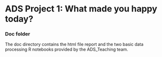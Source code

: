 # ADS Project 1: What made you happy today?
### Doc folder

The doc directory contains the html file report and the two basic data processing R notebooks provided by the ADS_Teaching team.